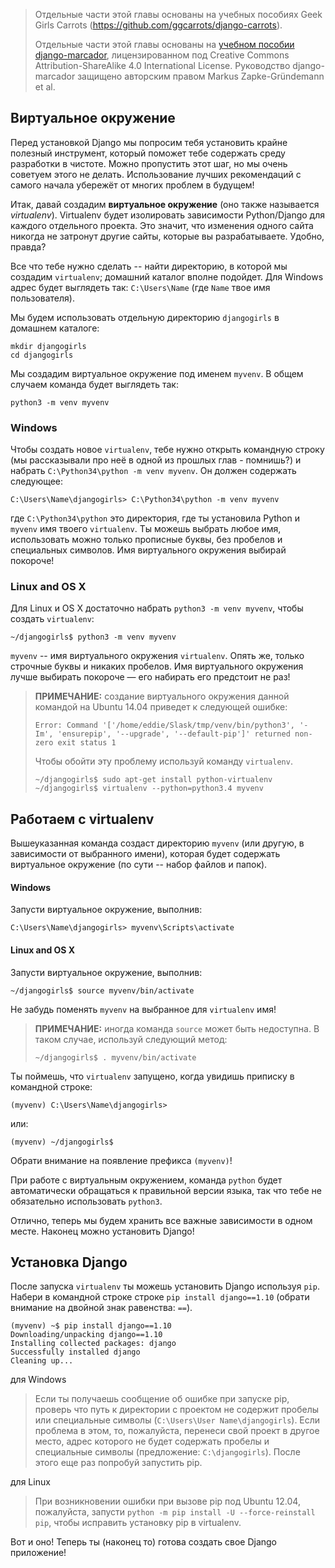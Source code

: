 > Отдельные части этой главы основаны на учебных пособиях Geek Girls Carrots (https://github.com/ggcarrots/django-carrots).
>
> Отдельные части этой главы основаны на [учебном пособии django-marcador](http://django-marcador.keimlink.de/), лицензированном под Creative Commons Attribution-ShareAlike 4.0 International License. Руководство django-marcador защищено авторским правом Markus Zapke-Gründemann et al.

## Виртуальное окружение

Перед установкой Django мы попросим тебя установить крайне полезный инструмент, который поможет тебе содержать среду разработки в чистоте. Можно пропустить этот шаг, но мы очень советуем этого не делать. Использование лучших рекомендаций с самого начала убережёт от многих проблем в будущем!

Итак, давай создадим **виртуальное окружение** (оно также называется *virtualenv*). Virtualenv будет изолировать зависимости Python/Django для каждого отдельного проекта. Это значит, что изменения одного сайта никогда не затронут другие сайты, которые вы разрабатываете. Удобно, правда?

Все что тебе нужно сделать -- найти директорию, в которой мы создадим `virtualenv`; домашний каталог вполне подойдет. Для Windows адрес будет выглядеть так: `C:\Users\Name` (где `Name` твое имя пользователя).

Мы будем использовать отдельную директорию `djangogirls` в домашнем каталоге:

    mkdir djangogirls
    cd djangogirls


Мы создадим виртуальное окружение под именем `myvenv`. В общем случаем команда будет выглядеть так:

    python3 -m venv myvenv


### Windows

Чтобы создать новое `virtualenv`, тебе нужно открыть командную строку (мы рассказывали про неё в одной из прошлых глав - помнишь?) и набрать `C:\Python34\python -m venv myvenv`. Он должен содержать следующее:

    C:\Users\Name\djangogirls> C:\Python34\python -m venv myvenv


где `C:\Python34\python` это директория, где ты установила Python и `myvenv` имя твоего `virtualenv`. Ты можешь выбрать любое имя, использовать можно только прописные буквы, без пробелов и специальных символов. Имя виртуального окружения выбирай покороче!

### Linux and OS X

Для Linux и OS X достаточно набрать `python3 -m venv myvenv`, чтобы создать `virtualenv`:

    ~/djangogirls$ python3 -m venv myvenv


`myvenv` -- имя виртуального окружения `virtualenv`. Опять же, только строчные буквы и никаких пробелов. Имя виртуального окружения лучше выбирать покороче — его набирать его предстоит не раз!

> **ПРИМЕЧАНИЕ:** создание виртуального окружения данной командой на Ubuntu 14.04 приведет к следующей ошибке:
>
>     Error: Command '['/home/eddie/Slask/tmp/venv/bin/python3', '-Im', 'ensurepip', '--upgrade', '--default-pip']' returned non-zero exit status 1
>     
>
> Чтобы обойти эту проблему используй команду `virtualenv`.
>
>     ~/djangogirls$ sudo apt-get install python-virtualenv
>     ~/djangogirls$ virtualenv --python=python3.4 myvenv
>     

## Работаем с virtualenv

Вышеуказанная команда создаст директорию `myvenv` (или другую, в зависимости от выбранного имени), которая будет содержать виртуальное окружение (по сути -- набор файлов и папок).

#### Windows

Запусти виртуальное окружение, выполнив:

    C:\Users\Name\djangogirls> myvenv\Scripts\activate


#### Linux and OS X

Запусти виртуальное окружение, выполнив:

    ~/djangogirls$ source myvenv/bin/activate


Не забудь поменять `myvenv` на выбранное для `virtualenv` имя!

> **ПРИМЕЧАНИЕ:** иногда команда `source` может быть недоступна. В таком случае, используй следующий метод:
>
>     ~/djangogirls$ . myvenv/bin/activate
>     

Ты поймешь, что `virtualenv` запущено, когда увидишь приписку в командной строке:

    (myvenv) C:\Users\Name\djangogirls>


или:

    (myvenv) ~/djangogirls$


Обрати внимание на появление префикса `(myvenv)`!

При работе с виртуальным окружением, команда `python` будет автоматически обращаться к правильной версии языка, так что тебе не обязательно использовать `python3`.

Отлично, теперь мы будем хранить все важные зависимости в одном месте. Наконец можно установить Django!

## Установка Django

После запуска `virtualenv` ты можешь установить Django используя `pip`. Набери в командной строке строке `pip install django==1.10` (обрати внимание на двойной знак равенства: `==`).

    (myvenv) ~$ pip install django==1.10
    Downloading/unpacking django==1.10
    Installing collected packages: django
    Successfully installed django
    Cleaning up...


для Windows

> Если ты получаешь сообщение об ошибке при запуске pip, проверь что путь к директории с проектом не содержит пробелы или специальные символы (`C:\Users\User Name\djangogirls`). Если проблема в этом, то, пожалуйста, перенеси свой проект в другое место, адрес которого не будет содержать пробелы и специальные символы (предложение: `C:\djangogirls`). После этого еще раз попробуй запустить pip.

для Linux

> При возникновении ошибки при вызове pip под Ubuntu 12.04, пожалуйста, запусти `python -m pip install -U --force-reinstall pip`, чтобы исправить установку pip в virtualenv.

Вот и оно! Теперь ты (наконец то) готова создать свое Django приложение!
